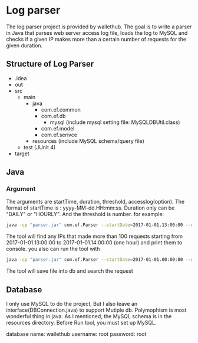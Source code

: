 # Log parser
The log parser project is provided by wallethub. The goal is to write a parser in Java that parses web server access log file, loads the log to MySQL and checks if a given IP makes more than a certain number of requests for the given duration.

## Structure of Log Parser
- .idea
- out
- src
  - main
    - java
      - com.ef.common
      - com.ef.db
        - mysql (include mysql setting file: MySQLDBUtil.class)
      - com.ef.model
      - com.ef.serivce
    - resources (include MySQL schema/query file)
  - test (JUnit 4)
- target

## Java 
### Argument
The arguments are startTime, duration, threshold, accesslog(option). The format of startTime is : yyyy-MM-dd.HH:mm:ss. Duration only can be "DAILY" or "HOURLY". And the threshold is number. for example:
```sh
java -cp "parser.jar" com.ef.Parser --startDate=2017-01-01.13:00:00 --duration=hourly --threshold=100
```
The tool will find any IPs that made more than 100 requests starting from 2017-01-01.13:00:00 to 2017-01-01.14:00:00 (one hour) and print them to console.
you also can run the tool with 
```sh
java -cp "parser.jar" com.ef.Parser --startDate=2017-01-01.00:00:00 --duration=daily --threshold=500
```
The tool will save file into db and search the request

## Database
I only use MySQL to do the project, But I also leave an interface(DBConnection.java) to support Mutiple db. Polymophism is most wonderful thing in java.
As I mentioned, the MySQL schema is in the resources directory. Before Run tool, you must set up MySQL.

database name: wallethub
username: root
password: root
